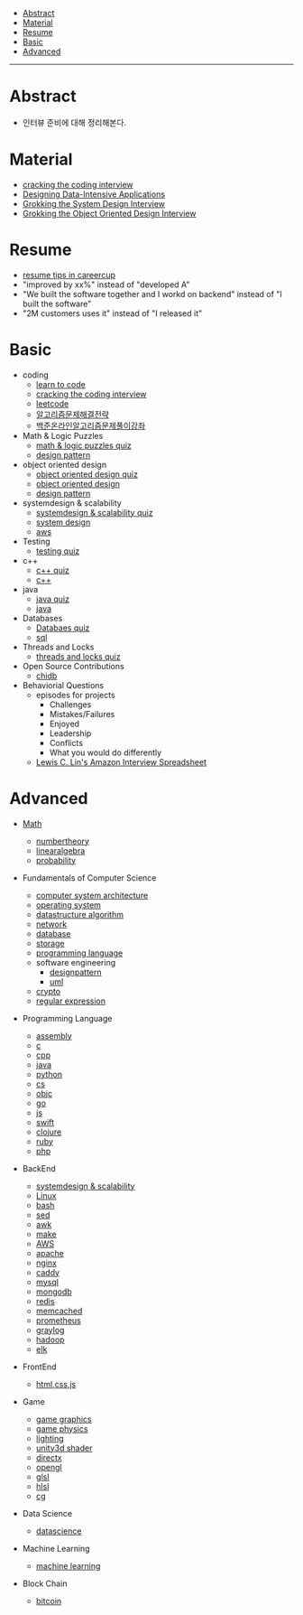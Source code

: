 - [Abstract](#abstract)
- [Material](#material)
- [Resume](#resume)
- [Basic](#basic)
- [Advanced](#advanced)

----

# Abstract

- 인터뷰 준비에 대해 정리해본다.

# Material

* [cracking the coding interview](http://www.crackingthecodinginterview.com/)
* [Designing Data-Intensive Applications](https://dataintensive.net/)
* [Grokking the System Design Interview](https://www.educative.io/collection/5668639101419520/5649050225344512)
* [Grokking the Object Oriented Design Interview](https://www.educative.io/collection/5668639101419520/5692201761767424)

# Resume

- [resume tips in careercup](https://careercup.com/resume)
- "improved by xx%" instead of "developed A"
- "We built the software together and I workd on backend" instead of "I built the software"
- "2M customers uses it" instead of "I released it"

# Basic 

* coding
  * [learn to code](https://github.com/iamslash/learntocode)
  * [cracking the coding interview](http://www.crackingthecodinginterview.com/)
  * [leetcode](https://leetcode.com/problems/)
  * [알고리즘문제해결전략](http://book.algospot.com/)
  * [백준온라인알고리즘문제풀이강좌](https://code.plus/courses/1)
* Math & Logic Puzzles
  * [math & logic puzzles quiz](/brainteasers/README.md#quiz)
  * [design pattern](/designpattern/README.md)
* object oriented design
  * [object oriented design quiz](/objectorienteddesign/README.md@quiz)
  * [object oriented design](/objectorienteddesign/)
  * [design pattern](/designpattern/README.md)
* systemdesign & scalability
  * [systemdesign & scalability quiz](/systemdesign/README.md#quiz)
  * [system design](/systemdesign/README.md)
  * [aws](/aws/README.md)
* Testing
  * [testing quiz](/testing/README.md#quiz)
* c++
  * [c++ quiz](/cpp/README.md#quiz)
  * [c++](/cpp/README.md)
* java
  * [java quiz](/java/README.md#quiz)
  * [java](/java/README.md)
* Databases
  * [Databaes quiz](/sql/README.md#quiz)
  * [sql](/sql/README.md)
* Threads and Locks 
  * [threads and locks quiz](/os/README.md#quiz)
* Open Source Contributions
  * [chidb](https://github.com/iamslash/chidb)
* Behaviorial Questions
  * episodes for projects
    * Challenges
    * Mistakes/Failures
    * Enjoyed
    * Leadership
    * Conflicts
    * What you would do differently
  * [Lewis C. Lin's Amazon Interview Spreadsheet](https://www.instapaper.com/read/1138208081)

# Advanced 

* [Math](/math/README.md)
  * [numbertheory](/numbertheory/README.md)
  * [linearalgebra](/linearalgebra/README.md)
  * [probability](/prob/README.md)

* Fundamentals of Computer Science
  * [computer system architecture](/csa/README.md)
  * [operating system](/os/README.md)
  * [datastructure algorithm](https://github.com/iamslash/learntocode)
  * [network](/network/README.md)
  * [database](/database/README.md)
  * [storage](/storage/README.md)
  * [programming language](/pl/README.md)
  * software engineering
    * [designpattern](/designpattern/README.md)
    * [uml](/uml/README.md)
  * [crypto](/crypto/README.md)
  * [regular expression](/re/README.md)

* Programming Language
  * [assembly](/assembly/README.md)
  * [c](/c/README.md)
  * [cpp](/cpp/README.md)
  * [java](/java/README.md)
  * [python](/python/README.md)
  * [cs](/cs/README.md)
  * [objc](/objc/README.md)
  * [go](/golang/README.md)
  * [js](/js/README.md)
  * [swift](/swift/README.md)
  * [clojure](/clojure/README.md)
  * [ruby](/ruby/README.md)
  * [php](/php/README.md)

* BackEnd
  * [systemdesign & scalability](/systemdesign/README.md)
  * [Linux](/linux/README.md)
  * [bash](/bash/README.md)
  * [sed](/sed/README.md)
  * [awk](/awk/README.md)
  * [make](/make/README.md)
  * [AWS](/aws/README.md)
  * [apache](/apache/README.md)
  * [nginx](/nginx/README.md)
  * [caddy](/caddy/README.md)
  * [mysql](/mysql/README.md)
  * [mongodb](/mongodb/README.md)
  * [redis](/redis/README.md)
  * [memcached](/memcached/README.md)
  * [prometheus](/prometheus/README.md)
  * [graylog](/graylog/README.md)
  * [hadoop](/hadoop/README.md)
  * [elk](/elk/README.md)

* FrontEnd
  * [html,css,js](/frontend/README.md)

* Game
  * [game graphics](/gamegraphics/README.md)
  * [game physics](/gamephysics/README.md)
  * [lighting](/lighting/README.md)
  * [unity3d shader](/unity3dshaderlab/README.md)
  * [directx](/directx/README.md)
  * [opengl](/opengl/README.md)
  * [glsl](/glsl/README.md)
  * [hlsl](/hlsl/README.md)
  * [cg](/cg/README.md)

* Data Science
  * [datascience](/datascience/README.md)

* Machine Learning
  * [machine learning](/ml/README.md)

* Block Chain
  * [bitcoin](/bitcoin/README.md)
